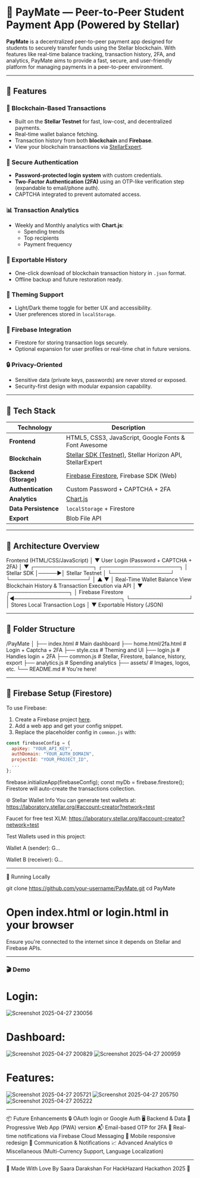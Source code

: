# 💸 PayMate — Peer-to-Peer Student Payment App (Powered by Stellar)

**PayMate** is a decentralized peer-to-peer payment app designed for students to securely transfer funds using the Stellar blockchain. With features like real-time balance tracking, transaction history, 2FA, and analytics, PayMate aims to provide a fast, secure, and user-friendly platform for managing payments in a peer-to-peer environment.

---

## 🚀 Features

### 🔗 Blockchain-Based Transactions
- Built on the **Stellar Testnet** for fast, low-cost, and decentralized payments.
- Real-time wallet balance fetching.
- Transaction history from both **blockchain** and **Firebase**.
- View your blockchain transactions via [StellarExpert](https://stellar.expert/explorer/testnet/).

### 🔐 Secure Authentication
- **Password-protected login system** with custom credentials.
- **Two-Factor Authentication (2FA)** using an OTP-like verification step (expandable to email/phone auth).
- CAPTCHA integrated to prevent automated access.

### 📊 Transaction Analytics
- Weekly and Monthly analytics with **Chart.js**:
  - Spending trends
  - Top recipients
  - Payment frequency

### 🔁 Exportable History
- One-click download of blockchain transaction history in `.json` format.
- Offline backup and future restoration ready.

### 🌙 Theming Support
- Light/Dark theme toggle for better UX and accessibility.
- User preferences stored in `localStorage`.

### 🔧 Firebase Integration
- Firestore for storing transaction logs securely.
- Optional expansion for user profiles or real-time chat in future versions.

### 🔒 Privacy-Oriented
- Sensitive data (private keys, passwords) are never stored or exposed.
- Security-first design with modular expansion capability.

---

## 🔧 Tech Stack

| Technology | Description |
|------------|-------------|
| **Frontend** | HTML5, CSS3, JavaScript, Google Fonts & Font Awesome |
| **Blockchain** | [Stellar SDK (Testnet)](https://developers.stellar.org/docs), Stellar Horizon API, StellarExpert |
| **Backend (Storage)** | [Firebase Firestore](https://firebase.google.com/docs/firestore), Firebase SDK (Web) |
| **Authentication** | Custom Password + CAPTCHA + 2FA |
| **Analytics** | [Chart.js](https://www.chartjs.org/) |
| **Data Persistence** | `localStorage` + Firestore |
| **Export** | Blob File API |

---

## 🧠 Architecture Overview

Frontend (HTML/CSS/JavaScript)
          │
          ▼
User Login (Password + CAPTCHA + 2FA)
          │
          ▼
 ┌────────────────┐       ┌─────────────────────┐
 │   Stellar SDK  │─────▶│   Stellar Testnet    │
 └────────────────┘       └─────────────────────┘
          │                        ▲
          ▼                        │
Real-Time Wallet Balance     View Blockchain History
  & Transaction Execution          via API
          │
          ▼
 ┌────────────────┐
 │  Firebase Firestore │◀─────────────────────────────┐
 └────────────────┘                                  │
   Stores Local Transaction Logs                     │
                                                     ▼
                                              Exportable History (JSON)

---

## 📂 Folder Structure

/PayMate │ ├── index.html # Main dashboard ├── home.html/2fa.html # Login + Captcha + 2FA ├── style.css # Theming and UI ├── login.js # Handles login + 2FA ├── common.js # Stellar, Firestore, balance, history, export ├── analytics.js # Spending analytics ├── assets/ # Images, logos, etc. └── README.md # You're here!

---

## 🔐 Firebase Setup (Firestore)

To use Firebase:
1. Create a Firebase project [here](https://console.firebase.google.com).
2. Add a web app and get your config snippet.
3. Replace the placeholder config in `common.js` with:

```js
const firebaseConfig = {
  apiKey: "YOUR_API_KEY",
  authDomain: "YOUR_AUTH_DOMAIN",
  projectId: "YOUR_PROJECT_ID",
  ...
};
```
firebase.initializeApp(firebaseConfig);
const myDb = firebase.firestore();
Firestore will auto-create the transactions collection.

🌐 Stellar Wallet Info
You can generate test wallets at: https://laboratory.stellar.org/#account-creator?network=test

Faucet for free test XLM: https://laboratory.stellar.org/#account-creator?network=test

Test Wallets used in this project:

Wallet A (sender): G...

Wallet B (receiver): G...

---

🧪 Running Locally

git clone https://github.com/your-username/PayMate.git
cd PayMate
# Open index.html or login.html in your browser
Ensure you're connected to the internet since it depends on Stellar and Firebase APIs.

---

### 🎬 Demo

# Login:
![Screenshot 2025-04-27 230056](https://github.com/user-attachments/assets/a4874ce7-5a86-4f7a-93c0-c4827929f1d3)
# Dashboard:
![Screenshot 2025-04-27 200829](https://github.com/user-attachments/assets/6f25193a-0724-481d-b9d8-58aeb7521926)
![Screenshot 2025-04-27 200959](https://github.com/user-attachments/assets/05778bc8-190c-4865-bc47-00b288a737cc)
# Features:
![Screenshot 2025-04-27 205721](https://github.com/user-attachments/assets/981c9329-89d3-4f73-bc3e-9b51be79ab4b)
![Screenshot 2025-04-27 205750](https://github.com/user-attachments/assets/83ac47b1-a4e8-4652-b63b-e94fe8f1bae3)
![Screenshot 2025-04-27 205222](https://github.com/user-attachments/assets/c468a174-389e-4206-847b-8758d5d3918b)

---

📦 Future Enhancements
🔒 OAuth login or Google Auth
🖥️ Backend & Data
📲 Progressive Web App (PWA) version
📬 Email-based OTP for 2FA
🧾 Real-time notifications via Firebase Cloud Messaging
📱 Mobile responsive redesign
💬 Communication & Notifications
📈 Advanced Analytics
🌐 Miscellaneous (Multi-Currency Support, Language Localization)

---

🙌 Made With Love
By Saara Darakshan
For HackHazard Hackathon 2025 💙
